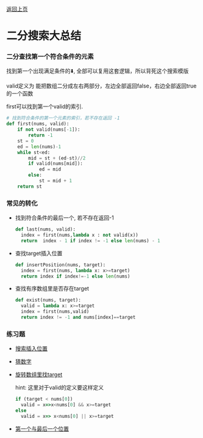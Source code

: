[返回上页](..)

# 二分搜索大总结

### 二分查找第一个符合条件的元素

 找到第一个出现满足条件的⬇️, 全部可以复用这套逻辑，所以背死这个搜索模版

valid定义为 能把数组二分成左右两部分，左边全部返回false，右边全部返回true的一个函数

first可以找到第一个valid的索引.

```python
# 找到符合条件的第一个元素的索引，若不存在返回 -1
def first(nums, valid):
	if not valid(nums[-1]):
		return -1
	st = 0
	ed = len(nums)-1
	while st<ed:
		mid = st + (ed-st)//2
		if valid(nums[mid]):
			ed = mid
		else:
			st = mid + 1
	return st
```

### 常见的转化

- 找到符合条件的最后一个, 若不存在返回-1

  ```python
  def last(nums, valid):
  	index = first(nums,lambda x : not valid(x))
  	return  index - 1 if index != -1 else len(nums) - 1
  ```

- 查找target插入位置

  ```python
  def insertPosition(nums, target):
  	index = first(nums, lambda x: x>=target)
  	return index if index!=-1 else len(nums)
  ```

- 查找有序数组里是否存在target

  ```python
  def exist(nums, target):
  	valid = lambda x: x>=target
  	index = first(nums,valid)
  	return index != -1 and nums[index]==target
  ```

### 练习题

- [搜索插入位置](https://leetcode.com/problems/search-insert-position/submissions/)

- [猜数字](https://leetcode.com/problems/guess-number-higher-or-lower/)

- [旋转数组里找target](https://leetcode.com/problems/search-in-rotated-sorted-array/)

  hint: 这里对于valid的定义要这样定义

  ```javascript
  if (target < nums[0])
  	valid = x=>x<nums[0] && x>=target
  else
  	valid = x=> x<nums[0] || x>=target
  ```

- [第一个与最后一个位置](https://leetcode.com/problems/find-first-and-last-position-of-element-in-sorted-array/)


